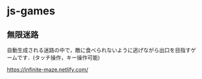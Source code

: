 # js-games


## 無限迷路

自動生成される迷路の中で，敵に食べられないように逃げながら出口を目指すゲームです．(タッチ操作，キー操作可能)

https://infinite-maze.netlify.com/
